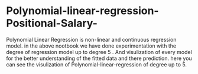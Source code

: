 # Polynomial-linear-regression-Positional-Salary-
Polynomial Linear Regression is non-linear and continuous regression model. in the above nootbook we have done experimentation with the degree of regression model up to degree 5 . And visulization of every model for the better understanding of the fitted data and there prediction. here you can see the visulization of Polynomial-linear-regression of degree up to 5.
